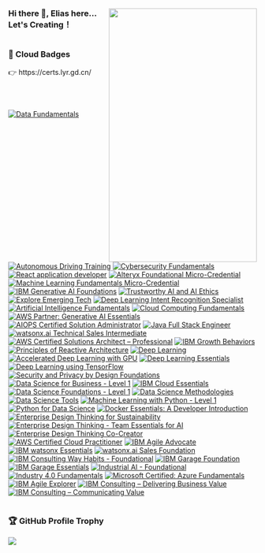 

<h1 ></h1>

<div>
  <img src="https://cdn.jsdelivr.net/gh/OrekiYuta/OrekiYuta@1.0.1/OrekiYuta.png"  height="515" width="300" align="right">
</div>

### Hi there 👋, Elias here... Let's Creating！

<h1></h1>
<div>
  <h3>🥇 Cloud Badges</h3>
    👉 https://certs.lyr.gd.cn/

<br/><br/>

<!--START_SECTION:badges-->
[![Data Fundamentals](https://images.credly.com/size/110x110/images/edaf0f19-2df0-4759-8871-7b1b44687f53/image.png)](http://www.credly.com/badges/73eff7d5-1b95-4842-a785-fdf8b1077c24 "Data Fundamentals")
[![Autonomous Driving Training](https://images.credly.com/size/110x110/images/67696de5-1b7c-415c-8727-a614530d3529/image.png)](http://www.credly.com/badges/4e233d31-f6d3-4aa1-828c-4f1d3655330f "Autonomous Driving Training")
[![Cybersecurity Fundamentals](https://images.credly.com/size/110x110/images/50b96632-6cbb-40b7-ac0e-b83f49ff7f94/image.png)](http://www.credly.com/badges/4bf5ceec-1caf-413e-8f0e-ca59ba2b8c8f "Cybersecurity Fundamentals")
[![React application developer](https://images.credly.com/size/110x110/images/9ba4cd3c-c714-4e80-9a78-1d3458416ef5/image.png)](http://www.credly.com/badges/60d28ba6-8d7d-4acc-a1f5-859a87f4f963 "React application developer")
[![Alteryx Foundational Micro-Credential](https://images.credly.com/size/110x110/images/1ec9c0f8-60f4-4c96-8fc8-2442b9022a12/image.png)](http://www.credly.com/badges/8ed8265e-ad57-4b41-a7a7-9ea00f6afcaa "Alteryx Foundational Micro-Credential")
[![Machine Learning Fundamentals Micro-Credential](https://images.credly.com/size/110x110/images/70b7f41e-7711-426d-8e87-e6a7b14d3790/image.png)](http://www.credly.com/badges/61085a7b-af10-4c0b-9b63-d02e2fdadaf5 "Machine Learning Fundamentals Micro-Credential")
[![IBM Generative AI Foundations](https://images.credly.com/size/110x110/images/3f47012c-5e2c-4c8a-98a4-6e6e96571926/AI-Generative-AI-Foundations.png)](http://www.credly.com/badges/3ccbb524-b856-40c6-8cfc-edc684fda6a1 "IBM Generative AI Foundations")
[![Trustworthy AI and AI Ethics](https://images.credly.com/size/110x110/images/25d0ed8f-02ee-4277-bf8f-2dacfe123a79/Trustworthy-AI-and-AI-Ethics-Foundations.png)](http://www.credly.com/badges/8fdb27a9-4bc3-45b9-a499-c26463af8188 "Trustworthy AI and AI Ethics")
[![Explore Emerging Tech](https://images.credly.com/size/110x110/images/c6f4a830-11d9-46ba-a061-8ac2e5a099e9/Explore_Emerging_Tech.png)](http://www.credly.com/badges/1b509054-1e8c-427a-808d-8bd33f9f650e "Explore Emerging Tech")
[![Deep Learning Intent Recognition Specialist](https://images.credly.com/size/110x110/images/087d9a9f-ea47-4d95-82fb-adfed803a851/image.png)](http://www.credly.com/badges/fe24dea8-2c6e-4ce8-a11d-d1fabca3e1a9 "Deep Learning Intent Recognition Specialist")
[![Artificial Intelligence Fundamentals](https://images.credly.com/size/110x110/images/82b908e1-fdcd-4785-9d32-97f11ccbcf08/image.png)](http://www.credly.com/badges/df08d1bf-c77d-445c-8c9f-4ea40c578c28 "Artificial Intelligence Fundamentals")
[![Cloud Computing Fundamentals](https://images.credly.com/size/110x110/images/5624b38a-5471-4d5c-a2bd-f4575babaa61/image.png)](http://www.credly.com/badges/d943422d-ebf7-4041-93c8-1a1870737262 "Cloud Computing Fundamentals")
[![AWS Partner: Generative AI Essentials](https://images.credly.com/size/110x110/images/145a5de8-7390-4d57-b4cb-a10e2f9394e2/image.png)](http://www.credly.com/badges/ede610d4-d2a1-4508-8f96-0d7dd30ac5de "AWS Partner: Generative AI Essentials")
[![AIOPS Certified Solution Administrator](https://images.credly.com/size/110x110/images/cddc2936-8041-4055-932a-28d19313fecd/image.png)](http://www.credly.com/badges/ad692fd7-f617-4644-8231-87df0272d0b4 "AIOPS Certified Solution Administrator")
[![Java Full Stack Engineer](https://images.credly.com/size/110x110/images/2d8f2056-83bb-4692-bf47-f8162197432e/image.png)](http://www.credly.com/badges/6c5ceb0a-b35c-40eb-a9cf-2969cb784862 "Java Full Stack Engineer")
[![watsonx.ai Technical Sales Intermediate](https://images.credly.com/size/110x110/images/e776e507-65f6-473c-b025-83211d94dd25/image.png)](http://www.credly.com/badges/318ae0e8-a295-4252-b3b4-55649c66dd1e "watsonx.ai Technical Sales Intermediate")
[![AWS Certified Solutions Architect – Professional](https://images.credly.com/size/110x110/images/2d84e428-9078-49b6-a804-13c15383d0de/image.png)](http://www.credly.com/badges/3ead07d6-e3fb-4ccc-9fc4-fa8ce4bb34f7 "AWS Certified Solutions Architect – Professional")
[![IBM Growth Behaviors](https://images.credly.com/size/110x110/images/d244c828-b281-4669-9b3b-761fdd4ea870/IBM-Growth-Behaviors.png)](http://www.credly.com/badges/093d3413-6379-402c-9f94-4960a7931b0b "IBM Growth Behaviors")
[![Principles of Reactive Architecture](https://images.credly.com/size/110x110/images/c37082a5-c2dc-41a3-b3ff-9e4b33bb746f/Princ_of_react_arch_v1.png)](http://www.credly.com/badges/7c046a32-5a92-42c9-a613-7e9f149f425c "Principles of Reactive Architecture")
[![Deep Learning](https://images.credly.com/size/110x110/images/747c6cdd-e728-446a-8e32-bbfb58fc04c7/Deep_Learning_-_Knowledge_2_Stars.png)](http://www.credly.com/badges/f1fc04cf-62c9-486b-a4dd-713d0d4be85e "Deep Learning")
[![Accelerated Deep Learning with GPU](https://images.credly.com/size/110x110/images/4ec26fe5-fc52-4398-a675-7e77265f3b32/Accelerated_Deep_Learning_with_GPU.png)](http://www.credly.com/badges/f141e86e-cea9-4cf2-8dde-aed9a9296076 "Accelerated Deep Learning with GPU")
[![Deep Learning Essentials](https://images.credly.com/size/110x110/images/f4f08b45-aa38-4242-8b05-dcdac6811504/Deep_Learning_Essentials.png)](http://www.credly.com/badges/50b35220-79f2-4256-8041-df08c74c7a80 "Deep Learning Essentials")
[![Deep Learning using TensorFlow](https://images.credly.com/size/110x110/images/28d68d08-7a26-4868-be2e-7bf32eeab4f8/Deep_Learning_Using_TensorFlow.png)](http://www.credly.com/badges/c4be0dcb-76c3-4091-97d1-0916858827d0 "Deep Learning using TensorFlow")
[![Security and Privacy by Design Foundations](https://images.credly.com/size/110x110/images/c1ca6570-bdc6-40e9-8992-722050788418/Security-_-Privacy-by-Design-Foundational.png)](http://www.credly.com/badges/3507e118-59e1-4075-8310-50807c01598b "Security and Privacy by Design Foundations")
[![Data Science for Business - Level 1](https://images.credly.com/size/110x110/images/f2f9716d-7be0-47ef-b4ad-c8d3b481b9d7/Data_Sci_Business_Level_1_-_CC_-_2019.png)](http://www.credly.com/badges/f4d64785-1334-4d9f-af67-2fe21db4fbfd "Data Science for Business - Level 1")
[![IBM Cloud Essentials](https://images.credly.com/size/110x110/images/58e2cad5-5551-44a6-8285-06d6a4aa9cb3/IBM_Cloud_Essentials.png)](http://www.credly.com/badges/e5dab254-625f-4219-92aa-30c01008b730 "IBM Cloud Essentials")
[![Data Science Foundations - Level 1](https://images.credly.com/size/110x110/images/5ca7b236-6105-4154-ba22-c8ae12ec1d8c/Data_Sci_Found_Level_1_-_CC_-_2019.png)](http://www.credly.com/badges/360b235b-897c-4063-b183-64d295542ae4 "Data Science Foundations - Level 1")
[![Data Science Methodologies](https://images.credly.com/size/110x110/images/dfd6eb51-4caa-4ffe-b107-85ece064370c/Data_Science_Methodologies.png)](http://www.credly.com/badges/15d2f490-1248-46ee-a844-21f26f8f61d7 "Data Science Methodologies")
[![Data Science Tools](https://images.credly.com/size/110x110/images/de9471ce-018c-4bf4-af49-5c9c1d488613/Data_Science_Tools.png)](http://www.credly.com/badges/bef87b52-18e8-4810-a937-d64458dc4b86 "Data Science Tools")
[![Machine Learning with Python - Level 1](https://images.credly.com/size/110x110/images/53caf8cc-b5e9-4424-b4a7-7b069fa13db4/Machine_Learning_with_Python.png)](http://www.credly.com/badges/55784c2a-b17f-4384-9d47-0200979c9514 "Machine Learning with Python - Level 1")
[![Python for Data Science](https://images.credly.com/size/110x110/images/84ac9eff-b8a2-4683-846b-f59887a73801/Python_101_Data_Science.png)](http://www.credly.com/badges/e08e2c23-a8f7-4ace-a8e5-38ff767467a2 "Python for Data Science")
[![Docker Essentials: A Developer Introduction](https://images.credly.com/size/110x110/images/08216781-93cb-4ba1-8110-8eb3401fa8ce/Docker_Essentials_-_ISDN.png)](http://www.credly.com/badges/540055fc-c584-4e91-9ae9-2458cdff44b1 "Docker Essentials: A Developer Introduction")
[![Enterprise Design Thinking for Sustainability](https://images.credly.com/size/110x110/images/95aa870e-8233-42da-807f-f8a94209119a/image.png)](http://www.credly.com/badges/4f616428-7ba1-49a5-bff0-fbe4c8d31f88 "Enterprise Design Thinking for Sustainability")
[![Enterprise Design Thinking - Team Essentials for AI](https://images.credly.com/size/110x110/images/09f644d1-eed2-4279-bc49-1e26cddc9d3d/Team_Essentials.png)](http://www.credly.com/badges/97478c16-0429-4f55-9f6f-9ff3a8db7c57 "Enterprise Design Thinking - Team Essentials for AI")
[![Enterprise Design Thinking Co-Creator](https://images.credly.com/size/110x110/images/2700b813-82b8-4232-9b36-5dcd5cd24584/Badges_v8-08_Co-Creator.png)](http://www.credly.com/badges/b6441a1b-eed0-4e29-aa12-b6ae2f2f896b "Enterprise Design Thinking Co-Creator")
[![AWS Certified Cloud Practitioner](https://images.credly.com/size/110x110/images/00634f82-b07f-4bbd-a6bb-53de397fc3a6/image.png)](http://www.credly.com/badges/924c37bf-9c7c-4be1-9b0d-6c7f6866c146 "AWS Certified Cloud Practitioner")
[![IBM Agile Advocate](https://images.credly.com/size/110x110/images/00cfeff7-03d2-4c00-b129-d2c09ca39831/IBM-Agile-Advocate.png)](http://www.credly.com/badges/8bf9982b-8977-4076-99d8-5ac04d6f2076 "IBM Agile Advocate")
[![IBM watsonx Essentials](https://images.credly.com/size/110x110/images/47a15e48-3fd7-4c36-8f7e-639a65945ad8/image.png)](http://www.credly.com/badges/bd258613-bfdd-4419-953e-3efaa881cffe "IBM watsonx Essentials")
[![watsonx.ai Sales Foundation](https://images.credly.com/size/110x110/images/8079b4fc-9494-45d5-8621-78815d88fa3a/image.png)](http://www.credly.com/badges/1670b3ec-ae40-4df4-beba-46030511baff "watsonx.ai Sales Foundation")
[![IBM Consulting Way Habits - Foundational](https://images.credly.com/size/110x110/images/2d07eb92-26fd-4b4c-b3a4-3283bf9dcf74/IBM-Consulting-Way-Habits---Foundational.png)](http://www.credly.com/badges/aa55f676-e2f8-49b1-b22f-b10af73913a3 "IBM Consulting Way Habits - Foundational")
[![IBM Garage Foundation](https://images.credly.com/size/110x110/images/9beccf39-df2f-4025-b971-3a7ec6dfdbfa/image.png)](http://www.credly.com/badges/4d6d9761-d4a6-4c6e-b37d-8f610886faa7 "IBM Garage Foundation")
[![IBM Garage Essentials](https://images.credly.com/size/110x110/images/fb718a87-6d0d-4a6d-8068-677f1bec78f2/IBM_Garage_Essentials.png)](http://www.credly.com/badges/e6046fdb-f55c-4fcb-83f1-5104c01b5c52 "IBM Garage Essentials")
[![Industrial AI - Foundational](https://images.credly.com/size/110x110/images/eefdbc11-ce10-4904-a8d7-0d9f4ca9ecd4/Industrial-AI-Foundational.png)](http://www.credly.com/badges/d30ebff7-11f1-4ce4-851e-4dd32a5b2607 "Industrial AI - Foundational")
[![Industry 4.0 Fundamentals](https://images.credly.com/size/110x110/images/a547e10c-27b8-4b2b-aa63-7ff9c5e60e7c/Industry-4.0-Fundamentals.png)](http://www.credly.com/badges/9b388fdf-7689-4d6b-800c-f7f2e85c2f02 "Industry 4.0 Fundamentals")
[![Microsoft Certified: Azure Fundamentals](https://images.credly.com/size/110x110/images/be8fcaeb-c769-4858-b567-ffaaa73ce8cf/image.png)](http://www.credly.com/badges/b07574be-fa68-4e8e-b3d3-0790c7455677 "Microsoft Certified: Azure Fundamentals")
[![IBM Agile Explorer](https://images.credly.com/size/110x110/images/a972f054-be07-4845-85c7-95c8d11852f5/IBM-Agile-Explorer.png)](http://www.credly.com/badges/908cec58-b2e7-433a-a16e-8410d77339d6 "IBM Agile Explorer")
[![IBM Consulting – Delivering Business Value](https://images.credly.com/size/110x110/images/b9f5de36-678a-4687-8abb-331a82526bf2/IBM-Consulting-Education-delivering-business-value.png)](http://www.credly.com/badges/ba9afe3b-b12a-4a3b-a320-b2701154c27a "IBM Consulting – Delivering Business Value")
[![IBM Consulting – Communicating Value](https://images.credly.com/size/110x110/images/f81be9d3-cfd6-43e3-88a7-aaf0200dcbe0/IBM-Consulting-Education-communicating-value.png)](http://www.credly.com/badges/c241288d-6b4c-49a0-b1f5-595d0bdcd15a "IBM Consulting – Communicating Value")
<!--END_SECTION:badges-->
</div>

<h1></h1>
<div>
  <h3>🏆 GitHub Profile Trophy</h3>
  <img src="https://github-profile-trophy.vercel.app/?username=orekiyuta&column=5"/>
</div>
